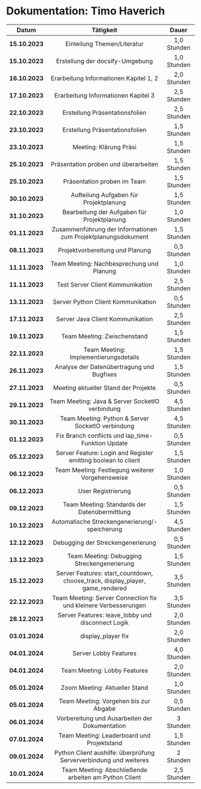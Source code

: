 # Dokumentation: Timo Haverich

|     Datum      |                                   Tätigkeit                                   |    Dauer    |
|:--------------:|:-----------------------------------------------------------------------------:|:-----------:|
| **15.10.2023** |                          Einteilung Themen/Literatur                          | 1,0 Stunden | 
| **15.10.2023** |                        Erstellung der docsify-Umgebung                        | 1,0 Stunden | 
| **16.10.2023** |                    Erarbeitung Informationen Kapitel 1, 2                     | 2,0 Stunden | 
| **17.10.2023** |                      Erarbeitung Informationen Kapitel 3                      | 2,5 Stunden | 
| **22.10.2023** |                        Erstellung Präsentationsfolien                         | 2,5 Stunden | 
| **23.10.2023** |                        Erstellung Präsentationsfolien                         | 1,5 Stunden | 
| **23.10.2023** |                            Meeting: Klärung Präsi                             | 1,5 Stunden |
| **25.10.2023** |                     Präsentation proben und überarbeiten                      | 1,5 Stunden |
| **25.10.2023** |                          Präsentation proben im Team                          | 1,5 Stunden |
| **30.10.2023** |                    Aufteilung Aufgaben für Projektplanung                     | 1,5 Stunden |
| **31.10.2023** |                  Bearbeitung der Aufgaben für Projektplanung                  | 1,0 Stunden |
| **01.11.2023** |         Zusammenführung der Informationen zum Projektplanungsdokument         | 1,5 Stunden |
| **08.11.2023** |                        Projektvorbereitung und Planung                        | 0,5 Stunden |
| **11.11.2023** |                   Team Meeting: Nachbesprechung und Planung                   | 1,0 Stunden |
| **11.11.2023** |                       Test Server Client Kommunikation                        | 2,5 Stunden |
| **13.11.2023** |                      Server Python Client Kommunikation                       | 0,5 Stunden |
| **17.11.2023** |                       Server Java Client Kommunikation                        | 2,5 Stunden |
| **19.11.2023** |                          Team Meeting: Zwischenstand                          | 1,5 Stunden |
| **22.11.2023** |                     Team Meeting: Implementierungsdetails                     | 1,5 Stunden |
| **26.11.2023** |                   Analyse der Datenübertragung und Bugfixes                   | 1,5 Stunden |
| **27.11.2023** |                     Meeting aktueller Stand der Projekte                      | 0,5 Stunden |
| **29.11.2023** |                Team Meeting: Java & Server SocketIO verbindung                | 4,5 Stunden |
| **30.11.2023** |               Team Meeting: Python & Server SocketIO verbindung               | 4,5 Stunden |
| **01.12.2023** |               Fix Branch conflicts und lap_time-Funktion Update               | 0,5 Stunden |
| **05.12.2023** |         Server Feature: Login and Register emitting boolean to client         | 1,5 Stunden |
| **06.12.2023** |               Team Meeting: Festlegung weiterer Vorgehensweise                | 1,0 Stunden |
| **06.12.2023** |                              User Registrierung                               | 0,5 Stunden |
| **09.12.2023** |                 Team Meeting: Standards der Datenübermittlung                 | 1,5 Stunden |
| **10.12.2023** |                 Automatische Streckengenerierung/-speicherung                 | 4,5 Stunden |
| **12.12.2023** |                       Debugging der Streckengenerierung                       | 0,5 Stunden |
| **13.12.2023** |                  Team Meeting: Debugging Streckengenerierung                  | 1,5 Stunden |
| **15.12.2023** | Server Features: start_countdown, choose_track, display_player, game_rendered | 3,5 Stunden |
| **22.12.2023** |        Team Meeting: Server Connection fix und kleinere Verbesserungen        | 3,5 Stunden |
| **28.12.2023** |               Server Features: leave_lobby und disconnect Logik               | 2,0 Stunden |
| **03.01.2024** |                              display_player fix                               | 2,0 Stunden |
| **04.01.2024** |                             Server Lobby Features                             | 4,0 Stunden |
| **04.01.2024** |                         Team Meeting: Lobby Features                          | 2,0 Stunden |
| **05.01.2024** |                         Zoom Meeting: Aktueller Stand                         | 1,0 Stunden |
| **05.01.2024** |                     Team Meeting: Vorgehen bis zur Abgabe                     | 0,5 Stunden |
| **06.01.2024** |                Vorbereitung und Ausarbeiten der Dokumentation                 |     3 Stunden      |
| **07.01.2024** |                  Team Meeting: Leaderboard und Projektstand                   |    1,5 Stunden     |
| **09.01.2024** |       Python Client aushilfe: überprüfung Serververbindung und weiteres       |     2 Stunden      |
| **10.01.2024** |             Team Meeting: Abschließende arbeiten am Python Client             |    2,5 Stunden     |